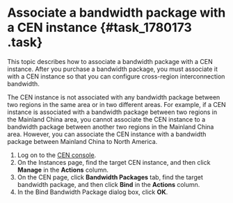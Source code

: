 # Associate a bandwidth package with a CEN instance {#task_1780173 .task}

This topic describes how to associate a bandwidth package with a CEN instance. After you purchase a bandwidth package, you must associate it with a CEN instance so that you can configure cross-region interconnection bandwidth.

The CEN instance is not associated with any bandwidth package between two regions in the same area or in two different areas. For example, if a CEN instance is associated with a bandwidth package between two regions in the Mainland China area, you cannot associate the CEN instance to a bandwidth package between another two regions in the Mainland China area. However, you can associate the CEN instance with a bandwidth package between Mainland China to North America.

1.  Log on to the [CEN console](https://partners-intl.console.aliyun.com/#/cbn).
2.  On the Instances page, find the target CEN instance, and then click **Manage** in the **Actions** column.
3.  On the CEN page, click **Bandwidth Packages** tab, find the target bandwidth package, and then click **Bind** in the **Actions** column.
4.  In the Bind Bandwidth Package dialog box, click **OK**.

